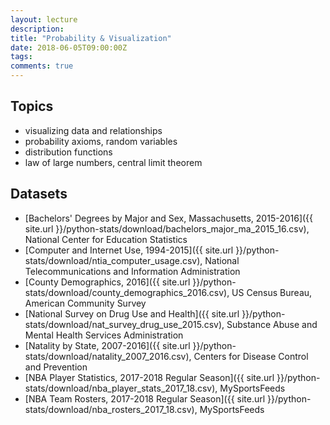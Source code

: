 ```yaml
---
layout: lecture
description: 
title: "Probability & Visualization"
date: 2018-06-05T09:00:00Z
tags:
comments: true
---
```


## Topics
 * visualizing data and relationships
 * probability axioms, random variables
 * distribution functions
 * law of large numbers, central limit theorem

## Datasets
 * [Bachelors' Degrees by Major and Sex, Massachusetts, 2015-2016]({{ site.url }}/python-stats/download/bachelors_major_ma_2015_16.csv), National Center for Education Statistics
 * [Computer and Internet Use, 1994-2015]({{ site.url }}/python-stats/download/ntia_computer_usage.csv), National Telecommunications and Information Administration
 * [County Demographics, 2016]({{ site.url }}/python-stats/download/county_demographics_2016.csv), US Census Bureau, American Community Survey
 * [National Survey on Drug Use and Health]({{ site.url }}/python-stats/download/nat_survey_drug_use_2015.csv), Substance Abuse and Mental Health Services Administration
 * [Natality by State, 2007-2016]({{ site.url }}/python-stats/download/natality_2007_2016.csv), Centers for Disease Control and Prevention
 * [NBA Player Statistics, 2017-2018 Regular Season]({{ site.url }}/python-stats/download/nba_player_stats_2017_18.csv), MySportsFeeds
 * [NBA Team Rosters, 2017-2018 Regular Season]({{ site.url }}/python-stats/download/nba_rosters_2017_18.csv), MySportsFeeds 